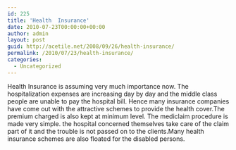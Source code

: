 ```yaml
---
id: 225
title: 'Health  Insurance'
date: 2010-07-23T00:00:00+00:00
author: admin
layout: post
guid: http://acetile.net/2008/09/26/health-insurance/
permalink: /2010/07/23/health-insurance/
categories:
  - Uncategorized
---
```

Health Insurance is assuming very much importance now. The hospitalization expenses are increasing day by day and the middle class people are unable to pay the hospital bill. Hence many insurance companies have come out with the attractive schemes to provide the health cover.The premium charged is also kept at minimum level. The mediclaim procedure is made very simple. the hospital concerned themselves take care of the claim part of it and the trouble is not passed on to the clients.Many health insurance schemes are also floated for the disabled persons.